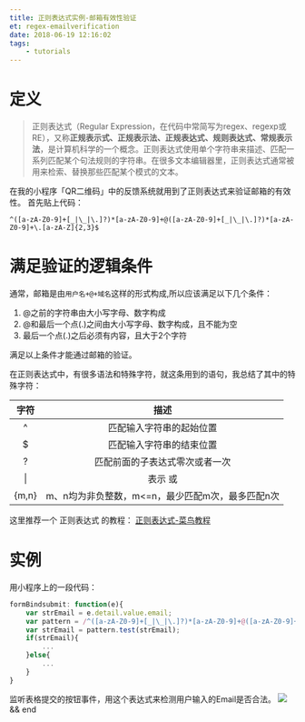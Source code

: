 ```yaml
---
title: 正则表达式实例-邮箱有效性验证
et: regex-emailverification
date: 2018-06-19 12:16:02
tags:
    - tutorials
---
```


# 定义
>正则表达式（Regular Expression，在代码中常简写为regex、regexp或RE），又称**正规表示式、正规表示法、正规表达式、规则表达式、常规表示法**，是计算机科学的一个概念。正则表达式使用单个字符串来描述、匹配一系列匹配某个句法规则的字符串。在很多文本编辑器里，正则表达式通常被用来检索、替换那些匹配某个模式的文本。

在我的小程序「QR二维码」中的反馈系统就用到了正则表达式来验证邮箱的有效性。
首先贴上代码：

```
^([a-zA-Z0-9]+[_|\_|\.]?)*[a-zA-Z0-9]+@([a-zA-Z0-9]+[_|\_|\.]?)*[a-zA-Z0-9]+\.[a-zA-Z]{2,3}$
```

# 满足验证的逻辑条件
通常，邮箱是由`用户名+@+域名`这样的形式构成,所以应该满足以下几个条件：
1. @之前的字符串由大小写字母、数字构成
2. @和最后一个点(.)之间由大小写字母、数字构成，且不能为空
3. 最后一个点(.)之后必须有内容，且大于2个字符

满足以上条件才能通过邮箱的验证。



在正则表达式中，有很多语法和特殊字符，就这条用到的语句，我总结了其中的特殊字符：

字符 | 描述
:-:|:-:
^ | 匹配输入字符串的起始位置
$ | 匹配输入字符串的结束位置
? | 匹配前面的子表达式零次或者一次
&#124; | 表示 或
{m,n} | m、n均为非负整数，m<=n，最少匹配m次，最多匹配n次


这里推荐一个 正则表达式 的教程： [正则表达式-菜鸟教程](http://www.runoob.com/regexp/regexp-tutorial.html)



# 实例
用小程序上的一段代码：
```js
formBindsubmit: function(e){
    var strEmail = e.detail.value.email;
    var pattern = /^([a-zA-Z0-9]+[_|\_|\.]?)*[a-zA-Z0-9]+@([a-zA-Z0-9]+[_|\_|\.]?)*[a-zA-Z0-9]+\.[a-zA-Z]{2,3}$/;
    var strEmail = pattern.test(strEmail);
    if(strEmail){
        ...
    }else{
        ...
    }
}
```
监听表格提交的按钮事件，用这个表达式来检测用户输入的Email是否合法。
![](https://images.gxuann.cn/archives/regex-emailverification1.gif)
<br>
&&
end